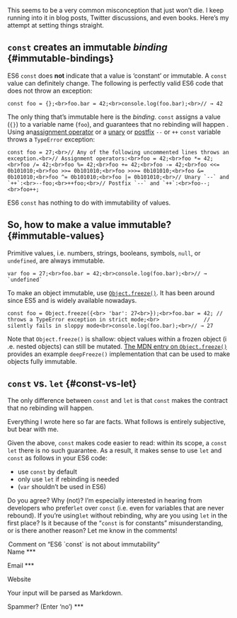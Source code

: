 This seems to be a very common misconception that just won’t die. I keep
running into it in blog posts, Twitter discussions, and even books. Here’s my 
attempt at setting things straight.

## `const` creates an immutable *binding*  {#immutable-bindings}

ES6 `const` does **not** indicate that a value is ‘constant’ or immutable. A 
`const` value can definitely change. The following is perfectly valid ES6 code
that does not throw an exception:

    const foo = {};<br>foo.bar = 42;<br>console.log(foo.bar);<br>// → 42

The only thing that’s immutable here is the *binding*. `const` assigns a value
(`{}`) to a variable name (`foo`), and guarantees that no rebinding will happen
. Using an[assignment operator][1] or a [unary][2] or [postfix][3] `--` or `++`
`const` variable throws a `TypeError` exception:

    const foo = 27;<br>// Any of the following uncommented lines throws an exception.<br>// Assignment operators:<br>foo = 42;<br>foo *= 42;<br>foo /= 42;<br>foo %= 42;<br>foo += 42;<br>foo -= 42;<br>foo <<= 0b101010;<br>foo >>= 0b101010;<br>foo >>>= 0b101010;<br>foo &= 0b101010;<br>foo ^= 0b101010;<br>foo |= 0b101010;<br>// Unary `--` and `++`:<br>--foo;<br>++foo;<br>// Postfix `--` and `++`:<br>foo--;<br>foo++;

ES6 `const` has nothing to do with immutability of values.

## So, how to make a value immutable? {#immutable-values}

Primitive values, i.e. numbers, strings, booleans, symbols, `null`, or 
`undefined`, are always immutable.

    var foo = 27;<br>foo.bar = 42;<br>console.log(foo.bar);<br>// → `undefined`

To make an object immutable, use [`Object.freeze()`][4]. It has been around
since ES5 and is widely available nowadays.

    const foo = Object.freeze({<br>	'bar': 27<br>});<br>foo.bar = 42; // throws a TypeError exception in strict mode;<br>              // silently fails in sloppy mode<br>console.log(foo.bar);<br>// → 27

Note that `Object.freeze()` is shallow: object values within a frozen object (i
.e. nested objects) can still be mutated.
[The MDN entry on `Object.freeze()`][4] provides an example `deepFreeze()`
implementation that can be used to make objects fully immutable.

## `const` vs. `let`  {#const-vs-let}

The only difference between `const` and `let` is that `const` makes the
contract that no rebinding will happen.

Everything I wrote here so far are facts. What follows is entirely subjective,
but bear with me.

Given the above, `const` makes code easier to read: within its scope, a `const`
`let` there is no such guarantee. As a result, it makes sense to use `let` and
`const` as follows in your ES6 code:

*   use `const` by default
*   only use `let` if rebinding is needed
*   (`var` shouldn’t be used in ES6)

Do you agree? Why (not)? I’m especially interested in hearing from developers
who prefer`let` over `const` (i.e. even for variables that are never rebound).
If you’re using`let` without rebinding, why are you using `let` in the first
place? Is it because of the
“`const` is for constants” misunderstanding, or is there another reason? Let
me know in the comments!<section>

<legend>Comment on “ES6 `const` is not about immutability”</legend> 
Name *** 

Email *** 

Website 

Your input will be parsed as Markdown.

Spammer? (Enter ‘no’) *** </section>

 [1]: https://tc39.github.io/ecma262/#sec-assignment-operators
 [2]: https://tc39.github.io/ecma262/#sec-unary-operators
 [3]: https://tc39.github.io/ecma262/#sec-postfix-increment-operator

 [4]: https://developer.mozilla.org/en-US/docs/Web/JavaScript/Reference/Global_Objects/Object/freeze